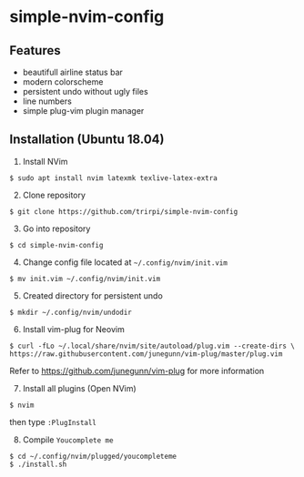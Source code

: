 # simple-nvim-config

## Features

* beautifull airline status bar
* modern colorscheme
* persistent undo without ugly files
* line numbers
* simple plug-vim plugin manager

## Installation (Ubuntu 18.04)

1. Install NVim
```
$ sudo apt install nvim latexmk texlive-latex-extra
```
2. Clone repository
```
$ git clone https://github.com/trirpi/simple-nvim-config
```
3. Go into repository
```
$ cd simple-nvim-config
```
4. Change config file located at `~/.config/nvim/init.vim`
```
$ mv init.vim ~/.config/nvim/init.vim
```
5. Created directory for persistent undo
```
$ mkdir ~/.config/nvim/undodir
```
6. Install vim-plug for Neovim
```
$ curl -fLo ~/.local/share/nvim/site/autoload/plug.vim --create-dirs \
https://raw.githubusercontent.com/junegunn/vim-plug/master/plug.vim
```
Refer to https://github.com/junegunn/vim-plug for more information

7. Install all plugins (Open NVim)
```
$ nvim
```
then type `:PlugInstall`

8. Compile `Youcomplete me`
```
$ cd ~/.config/nvim/plugged/youcompleteme
$ ./install.sh
```
